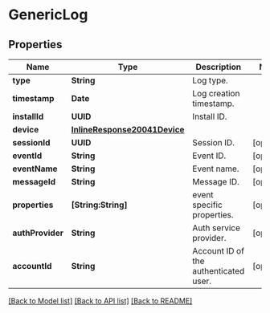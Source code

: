 # GenericLog

## Properties
Name | Type | Description | Notes
------------ | ------------- | ------------- | -------------
**type** | **String** | Log type.  | 
**timestamp** | **Date** | Log creation timestamp.  | 
**installId** | **UUID** | Install ID.  | 
**device** | [**InlineResponse20041Device**](InlineResponse20041Device.md) |  | 
**sessionId** | **UUID** | Session ID.  | [optional] 
**eventId** | **String** | Event ID.  | [optional] 
**eventName** | **String** | Event name.  | [optional] 
**messageId** | **String** | Message ID.  | [optional] 
**properties** | **[String:String]** | event specific properties.  | [optional] 
**authProvider** | **String** | Auth service provider.  | [optional] 
**accountId** | **String** | Account ID of the authenticated user.  | [optional] 

[[Back to Model list]](../README.md#documentation-for-models) [[Back to API list]](../README.md#documentation-for-api-endpoints) [[Back to README]](../README.md)


